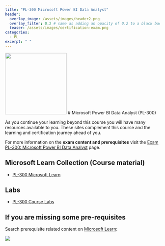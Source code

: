 ```yaml
---
title: "PL-300 Microsoft Power BI Data Analyst"
header:
  overlay_image: /assets/images/header2.png
  overlay_filter: 0.2 # same as adding an opacity of 0.2 to a black background
  teaser: /assets/images/certification-exam.png
categories:
  - PL
excerpt: " "
---
```

<img src="../../assets/images/certification-exam.png" width="200" height="200">
# Microsoft Power BI Data Analyst (PL-300)

As you continue your learning beyond this course you will have many resources available to you. These sites complement this course and the learning and certification journey ahead of you.

For more information on the **exam content and prerequisites** visit the [Exam PL-300: Microsoft Power BI Data Analyst](https://learn.microsoft.com/en-us/certifications/exams/pl-300) page.

## Microsoft Learn Collection (Course material)
- [PL-300 Microsoft Learn](https://aka.ms/coursePL-300)

## Labs
- [PL-300 Course Labs](https://microsoftlearning.github.io/PL-300-Microsoft-Power-BI-Data-Analyst/)

## If you are missing some pre-requisites
Search prerequisite related content on [Microsoft Learn](https://learn.microsoft.com/en-us/training/browse/):

<img src="../../assets/images/learn-search.png">
